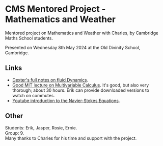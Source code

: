 # CMS Mentored Project -  Mathematics and Weather
Mentored project on Mathematics and Weather with Charles, by Cambridge Maths School students.

Presented on Wednesday 8th May 2024 at the Old Divinity School, Cambridge.

## Links
- [Dexter's full notes on fluid Dynamics](https://dec41.user.srcf.net/h/IB_L/fluid_dynamics/full).
- [Good MIT lecture on Multivariable Calculus](https://www.youtube.com/watch?v=PxCxlsl_YwY&list=PL4C4C8A7D06566F38). It's good, but also very thorough; about 30 hours. Erik can provide downloaded versions to watch on commutes.
- [Youtube introduction to the Navier-Stokes Equations](https://youtu.be/VvDJyhYSJv8?si=QXSPu8wMmEYLOZDz).

## Other
Students: Erik, Jasper, Rosie, Ernie.  
Group: 9.  
Many thanks to Charles for his time and support with the project.